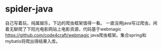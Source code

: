 # spider-java
自己写着玩，纯属娱乐，下边的爬虫框架值得一看。
一直没用java写过爬虫，闲着无聊爬了下阳光电影网站上电影资源，代码基于webmagic https://github.com/code4craft/webmagic java爬虫框架。集合spring和mybatis将爬出得结果入库。
